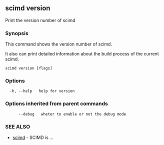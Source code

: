 ## scimd version

Print the version number of scimd

### Synopsis

This command shows the version number of scimd.
	
It also can print detailed information about the build process of the current scimd.

```
scimd version [flags]
```

### Options

```
  -h, --help   help for version
```

### Options inherited from parent commands

```
      --debug   wheter to enable or not the debug mode
```

### SEE ALSO

* [scimd](scimd.md)	 - SCIMD is ...

